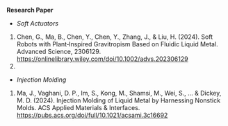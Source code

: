 **Research Paper**<br>
- *Soft Actuators*<br>
1. Chen, G., Ma, B., Chen, Y., Chen, Y., Zhang, J., & Liu, H. (2024). Soft Robots with Plant‐Inspired Gravitropism Based on Fluidic Liquid Metal. Advanced Science, 2306129. https://onlinelibrary.wiley.com/doi/10.1002/advs.202306129
2. 
- *Injection Molding*
1. Ma, J., Vaghani, D. P., Im, S., Kong, M., Shamsi, M., Wei, S., ... & Dickey, M. D. (2024). Injection Molding of Liquid Metal by Harnessing Nonstick Molds. ACS Applied Materials & Interfaces. https://pubs.acs.org/doi/full/10.1021/acsami.3c16692
